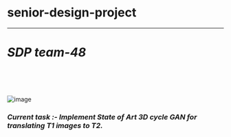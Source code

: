# senior-design-project
<hr>




# <i>SDP team-48</i>

<br>
<br>
<br>

![image](https://user-images.githubusercontent.com/59868685/193414766-52332f8a-d15f-418a-980e-26f9091688e3.png)





### <i>Current task :- Implement State of Art 3D cycle GAN for translating T1 images to T2.</i>
